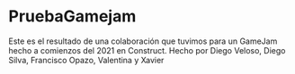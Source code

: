 # PruebaGamejam

Este es el resultado de una colaboración que tuvimos para un GameJam hecho a comienzos del 2021 en Construct.
Hecho por Diego Veloso, Diego Silva, Francisco Opazo, Valentina y Xavier
